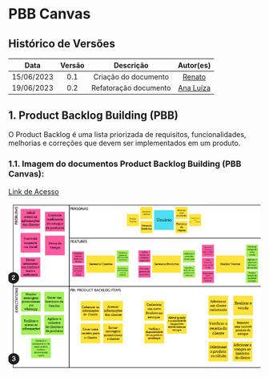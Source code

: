# PBB Canvas
## Histórico de Versões
|    Data    | Versão |      Descrição       |               Autor(es)               |
| :--------: | :----: | :------------------: | :-----------------------------------: |
| 15/06/2023 |  0.1   | Criação do documento | [Renato](https://github.com/Osidious) |
| 19/06/2023 | 0.2    | Refatoração documento| [Ana Luíza](https://github.com/analufernanndess)

## 1. Product Backlog Building (PBB)
O Product Backlog é uma lista priorizada de requisitos, funcionalidades, melhorias e correções que devem ser implementados em um produto.
### 1.1. Imagem do documentos Product Backlog Building (PBB Canvas):

[Link de Acesso](https://app.mural.co/invitation/mural/sosoptica6826/1685642033815?sender=ufb6e8eb01dfe7140ecd54997&key=c0eb5fb8-534d-48f3-9867-9e3e8322f53e)

![PBB](imgs/PBB.png) 






